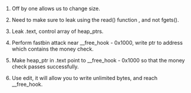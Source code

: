 1. Off by one allows us to change size.

2. Need to make sure to leak using the read() function , and not fgets().

3. Leak .text, control array of heap_ptrs.

4. Perform fastbin attack near \_\_free\_hook - 0x1000, write ptr to address which contains the money check.

5. Make heap_ptr in .text point to \_\_free\_hook - 0x1000 so that the money check passes successfully.

6. Use edit, it will allow you to write unlimited bytes, and reach \_\_free\_hook.
